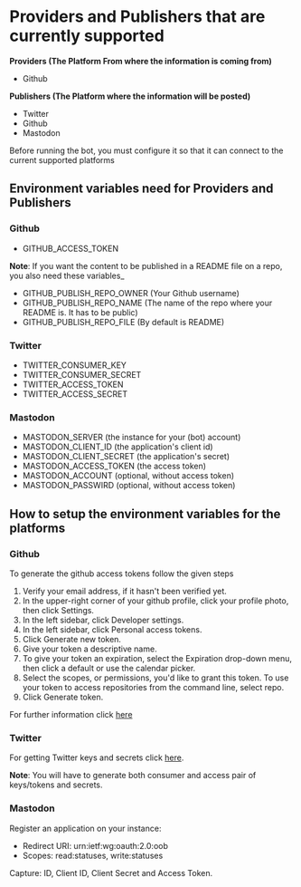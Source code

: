 # Providers and Publishers that are currently supported

**Providers (The Platform From where the information is coming from)**

- Github

**Publishers (The Platform where the information will be posted)**

- Twitter
- Github
- Mastodon

Before running the bot, you must configure it  so that it can connect to the current supported platforms

## Environment variables need for Providers and Publishers

### Github 

- GITHUB_ACCESS_TOKEN

**Note**: If you want the content to be published in a README file on a repo, you also need these variables_

- GITHUB_PUBLISH_REPO_OWNER (Your Github username)
- GITHUB_PUBLISH_REPO_NAME (The name of the repo where your README is. It has to be public)
- GITHUB_PUBLISH_REPO_FILE (By default is README)

### Twitter

- TWITTER_CONSUMER_KEY
- TWITTER_CONSUMER_SECRET
- TWITTER_ACCESS_TOKEN
- TWITTER_ACCESS_SECRET

### Mastodon

- MASTODON_SERVER (the instance for your (bot) account)
- MASTODON_CLIENT_ID (the application's client id)
- MASTODON_CLIENT_SECRET (the application's secret)
- MASTODON_ACCESS_TOKEN (the access token)
- MASTODON_ACCOUNT (optional, without access token)
- MASTODON_PASSWIRD (optional, without access token)

## How to setup the environment variables for the platforms

### Github

To generate the github access tokens follow the given steps

1. Verify your email address, if it hasn't been verified yet.
2. In the upper-right corner of your github profile, click your profile photo, then click Settings.
3. In the left sidebar, click Developer settings.
4. In the left sidebar, click Personal access tokens.
5. Click Generate new token.
6. Give your token a descriptive name.
7. To give your token an expiration, select the Expiration drop-down menu, then click a default or use the calendar picker.
8. Select the scopes, or permissions, you'd like to grant this token. To use your token to access repositories from the command line, select repo.
9. Click Generate token.

For further information click [here](https://docs.github.com/en/authentication/keeping-your-account-and-data-secure/creating-a-personal-access-token)

### Twitter

For getting Twitter keys and secrets click [here](https://developer.twitter.com/en/docs/twitter-api/getting-started/guide).

**Note**: You will have to generate both consumer and access pair of keys/tokens and secrets.

### Mastodon

Register an application on your instance:

- Redirect URI: urn:ietf:wg:oauth:2.0:oob
- Scopes: read:statuses, write:statuses

Capture: ID, Client ID, Client Secret and Access Token.

